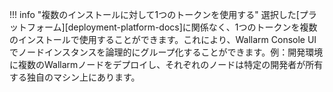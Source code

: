 !!! info "複数のインストールに対して1つのトークンを使用する"
    選択した[プラットフォーム][deployment-platform-docs]に関係なく、1つのトークンを複数のインストールで使用することができます。これにより、Wallarm Console UIでノードインスタンスを論理的にグループ化することができます。例：開発環境に複数のWallarmノードをデプロイし、それぞれのノードは特定の開発者が所有する独自のマシン上にあります。